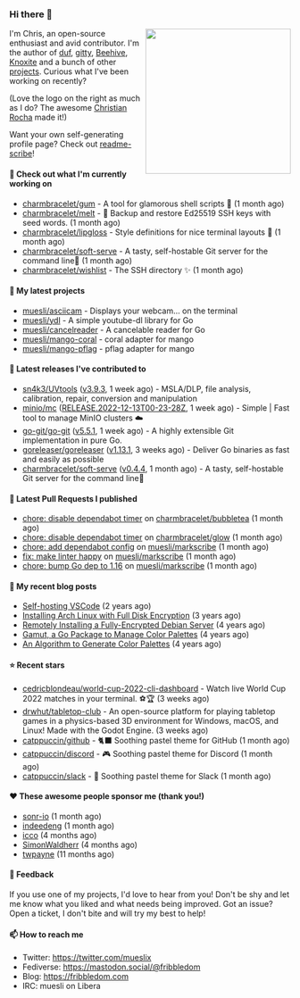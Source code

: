 ### Hi there 👋

<img align="right" src="https://raw.githubusercontent.com/muesli/muesli/master/assets/termenv.png" width="260">

I'm Chris, an open-source enthusiast and avid contributor. I'm the author of [duf](https://github.com/muesli/duf),
[gitty](https://github.com/muesli/gitty), [Beehive](https://github.com/muesli/beehive), [Knoxite](https://github.com/knoxite/knoxite)
 and a bunch of other [projects](https://fribbledom.com/projects/). Curious what I've been working on recently?

(Love the logo on the right as much as I do? The awesome [Christian Rocha](https://github.com/meowgorithm/) made it!)

Want your own self-generating profile page? Check out [readme-scribe](https://github.com/muesli/readme-scribe)!

#### 👷 Check out what I'm currently working on

- [charmbracelet/gum](https://github.com/charmbracelet/gum) - A tool for glamorous shell scripts 🎀 (1 month ago)
- [charmbracelet/melt](https://github.com/charmbracelet/melt) - 🧊 Backup and restore Ed25519 SSH keys with seed words. (1 month ago)
- [charmbracelet/lipgloss](https://github.com/charmbracelet/lipgloss) - Style definitions for nice terminal layouts 👄 (1 month ago)
- [charmbracelet/soft-serve](https://github.com/charmbracelet/soft-serve) - A tasty, self-hostable Git server for the command line🍦 (1 month ago)
- [charmbracelet/wishlist](https://github.com/charmbracelet/wishlist) - The SSH directory ✨ (1 month ago)

#### 🌱 My latest projects

- [muesli/asciicam](https://github.com/muesli/asciicam) - Displays your webcam... on the terminal
- [muesli/ydl](https://github.com/muesli/ydl) - A simple youtube-dl library for Go
- [muesli/cancelreader](https://github.com/muesli/cancelreader) - A cancelable reader for Go
- [muesli/mango-coral](https://github.com/muesli/mango-coral) - coral adapter for mango
- [muesli/mango-pflag](https://github.com/muesli/mango-pflag) - pflag adapter for mango

#### 🔭 Latest releases I've contributed to

- [sn4k3/UVtools](https://github.com/sn4k3/UVtools) ([v3.9.3](https://github.com/sn4k3/UVtools/releases/tag/v3.9.3), 1 week ago) - MSLA/DLP, file analysis, calibration, repair, conversion and manipulation
- [minio/mc](https://github.com/minio/mc) ([RELEASE.2022-12-13T00-23-28Z](https://github.com/minio/mc/releases/tag/RELEASE.2022-12-13T00-23-28Z), 1 week ago) - Simple | Fast tool to manage MinIO clusters :cloud:
- [go-git/go-git](https://github.com/go-git/go-git) ([v5.5.1](https://github.com/go-git/go-git/releases/tag/v5.5.1), 1 week ago) - A highly extensible Git implementation in pure Go.
- [goreleaser/goreleaser](https://github.com/goreleaser/goreleaser) ([v1.13.1](https://github.com/goreleaser/goreleaser/releases/tag/v1.13.1), 3 weeks ago) - Deliver Go binaries as fast and easily as possible
- [charmbracelet/soft-serve](https://github.com/charmbracelet/soft-serve) ([v0.4.4](https://github.com/charmbracelet/soft-serve/releases/tag/v0.4.4), 1 month ago) - A tasty, self-hostable Git server for the command line🍦

#### 🔨 Latest Pull Requests I published

- [chore: disable dependabot timer](https://github.com/charmbracelet/bubbletea/pull/608) on [charmbracelet/bubbletea](https://github.com/charmbracelet/bubbletea) (1 month ago)
- [chore: disable dependabot timer](https://github.com/charmbracelet/glow/pull/419) on [charmbracelet/glow](https://github.com/charmbracelet/glow) (1 month ago)
- [chore: add dependabot config](https://github.com/muesli/markscribe/pull/55) on [muesli/markscribe](https://github.com/muesli/markscribe) (1 month ago)
- [fix: make linter happy](https://github.com/muesli/markscribe/pull/54) on [muesli/markscribe](https://github.com/muesli/markscribe) (1 month ago)
- [chore: bump Go dep to 1.16](https://github.com/muesli/markscribe/pull/53) on [muesli/markscribe](https://github.com/muesli/markscribe) (1 month ago)

#### 📜 My recent blog posts

- [Self-hosting VSCode](https://fribbledom.com/posts/selfhosting-vscode/) (2 years ago)
- [Installing Arch Linux with Full Disk Encryption](https://fribbledom.com/posts/encrypted-arch-install/) (3 years ago)
- [Remotely Installing a Fully-Encrypted Debian Server](https://fribbledom.com/posts/encrypted-remote-debian-install/) (4 years ago)
- [Gamut, a Go Package to Manage Color Palettes](https://fribbledom.com/posts/gamut-package-to-handle-color-palettes/) (4 years ago)
- [An Algorithm to Generate Color Palettes](https://fribbledom.com/posts/an-algorithm-to-generate-color-palettes/) (4 years ago)

#### ⭐ Recent stars

- [cedricblondeau/world-cup-2022-cli-dashboard](https://github.com/cedricblondeau/world-cup-2022-cli-dashboard) - Watch live World Cup 2022 matches in your terminal. ⚽🏆 (3 weeks ago)
- [drwhut/tabletop-club](https://github.com/drwhut/tabletop-club) - An open-source platform for playing tabletop games in a physics-based 3D environment for Windows, macOS, and Linux! Made with the Godot Engine. (3 weeks ago)
- [catppuccin/github](https://github.com/catppuccin/github) - 🐈‍⬛ Soothing pastel theme for GitHub (1 month ago)
- [catppuccin/discord](https://github.com/catppuccin/discord) - 🎮 Soothing pastel theme for Discord (1 month ago)
- [catppuccin/slack](https://github.com/catppuccin/slack) - 💼 Soothing pastel theme for Slack (1 month ago)

#### ❤️ These awesome people sponsor me (thank you!)

- [sonr-io](https://github.com/sonr-io) (1 month ago)
- [indeedeng](https://github.com/indeedeng) (1 month ago)
- [icco](https://github.com/icco) (4 months ago)
- [SimonWaldherr](https://github.com/SimonWaldherr) (4 months ago)
- [twpayne](https://github.com/twpayne) (11 months ago)

#### 💬 Feedback

If you use one of my projects, I'd love to hear from you! Don't be shy and let me know what you liked
and what needs being improved. Got an issue? Open a ticket, I don't bite and will try my best to help!

#### 📫 How to reach me

- Twitter: https://twitter.com/mueslix
- Fediverse: https://mastodon.social/@fribbledom
- Blog: https://fribbledom.com
- IRC: muesli on Libera
